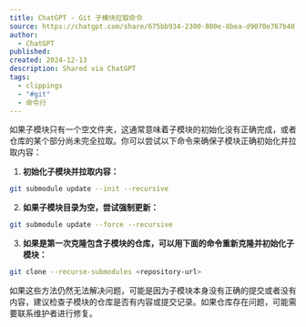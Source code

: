 ```yaml
---
title: ChatGPT - Git 子模块拉取命令
source: https://chatgpt.com/share/675bb934-2300-800e-8bea-d9070e767b40
author:
  - ChatGPT
published: 
created: 2024-12-13
description: Shared via ChatGPT
tags:
  - clippings
  - "#git"
  - 命令行
---
```

如果子模块只有一个空文件夹，这通常意味着子模块的初始化没有正确完成，或者仓库的某个部分尚未完全拉取。你可以尝试以下命令来确保子模块正确初始化并拉取内容：

1. **初始化子模块并拉取内容：**

```bash
git submodule update --init --recursive
```

2. **如果子模块目录为空，尝试强制更新：**

```bash
git submodule update --force --recursive
```

3. **如果是第一次克隆包含子模块的仓库，可以用下面的命令重新克隆并初始化子模块：**

```bash
git clone --recurse-submodules <repository-url>
```

如果这些方法仍然无法解决问题，可能是因为子模块本身没有正确的提交或者没有内容，建议检查子模块的仓库是否有内容或提交记录。如果仓库存在问题，可能需要联系维护者进行修复。